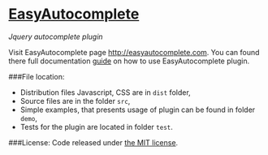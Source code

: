 # <a href='http://easyautocomplete.com' >EasyAutocomplete</a>
*Jquery autocomplete plugin*



Visit EasyAutocomplete page <a href='http://easyautocomplete.com' >http://easyautocomplete.com</a>. You can found there full documentation <a href='http://easyautocomplete.com/?page=guide' >guide</a> on how to use EasyAutocomplete plugin.

###File location:
* Distribution files Javascript, CSS are in `dist` folder,
* Source files are in the folder `src`,
* Simple examples, that presents usage of plugin can be found in folder `demo`,
* Tests for the plugin are located in folder `test`.


###License:
Code released under <a href='http://github.com/pawelczak/EasyAutocomplete/blob/master/LICENSE.txt' >the MIT license</a>.
